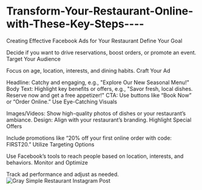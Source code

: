 # Transform-Your-Restaurant-Online-with-These-Key-Steps----

Creating Effective Facebook Ads for Your Restaurant
Define Your Goal

Decide if you want to drive reservations, boost orders, or promote an event.
Target Your Audience

Focus on age, location, interests, and dining habits.
Craft Your Ad

Headline: Catchy and engaging, e.g., "Explore Our New Seasonal Menu!"
Body Text: Highlight key benefits or offers, e.g., "Savor fresh, local dishes. Reserve now and get a free appetizer!"
CTA: Use buttons like “Book Now” or “Order Online.”
Use Eye-Catching Visuals

Images/Videos: Show high-quality photos of dishes or your restaurant’s ambiance.
Design: Align with your restaurant’s branding.
Highlight Special Offers

Include promotions like “20% off your first online order with code: FIRST20.”
Utilize Targeting Options

Use Facebook’s tools to reach people based on location, interests, and behaviors.
Monitor and Optimize

Track ad performance and adjust as needed.
![Gray Simple Restaurant Instagram Post](https://github.com/user-attachments/assets/7e68a738-ee53-4cb7-9b6a-1a5042259c58)

